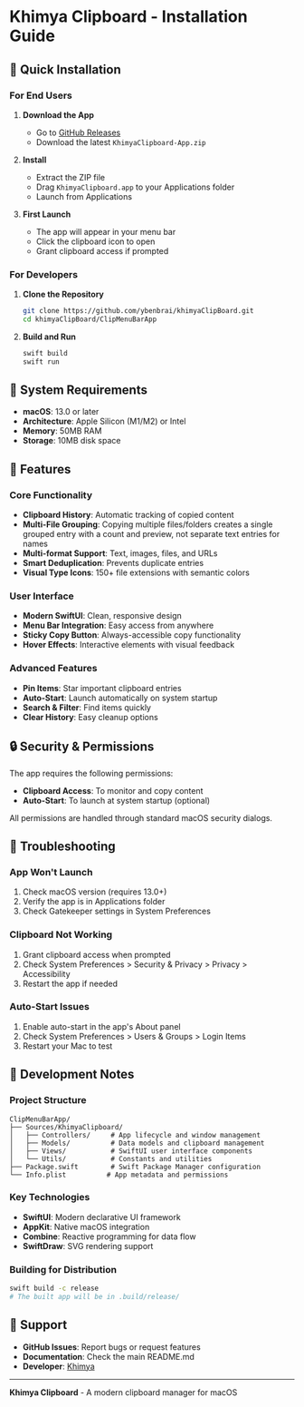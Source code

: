 # Khimya Clipboard - Installation Guide

## 🚀 Quick Installation

### For End Users

1. **Download the App**

   - Go to [GitHub Releases](https://github.com/ybenbrai/khimyaClipBoard/releases)
   - Download the latest `KhimyaClipboard-App.zip`

2. **Install**

   - Extract the ZIP file
   - Drag `KhimyaClipboard.app` to your Applications folder
   - Launch from Applications

3. **First Launch**
   - The app will appear in your menu bar
   - Click the clipboard icon to open
   - Grant clipboard access if prompted

### For Developers

1. **Clone the Repository**

   ```bash
   git clone https://github.com/ybenbrai/khimyaClipBoard.git
   cd khimyaClipBoard/ClipMenuBarApp
   ```

2. **Build and Run**
   ```bash
   swift build
   swift run
   ```

## 🔧 System Requirements

- **macOS**: 13.0 or later
- **Architecture**: Apple Silicon (M1/M2) or Intel
- **Memory**: 50MB RAM
- **Storage**: 10MB disk space

## 🎯 Features

### Core Functionality

- **Clipboard History**: Automatic tracking of copied content
- **Multi-File Grouping**: Copying multiple files/folders creates a single grouped entry with a count and preview, not separate text entries for names
- **Multi-format Support**: Text, images, files, and URLs
- **Smart Deduplication**: Prevents duplicate entries
- **Visual Type Icons**: 150+ file extensions with semantic colors

### User Interface

- **Modern SwiftUI**: Clean, responsive design
- **Menu Bar Integration**: Easy access from anywhere
- **Sticky Copy Button**: Always-accessible copy functionality
- **Hover Effects**: Interactive elements with visual feedback

### Advanced Features

- **Pin Items**: Star important clipboard entries
- **Auto-Start**: Launch automatically on system startup
- **Search & Filter**: Find items quickly
- **Clear History**: Easy cleanup options

## 🔒 Security & Permissions

The app requires the following permissions:

- **Clipboard Access**: To monitor and copy content
- **Auto-Start**: To launch at system startup (optional)

All permissions are handled through standard macOS security dialogs.

## 🐛 Troubleshooting

### App Won't Launch

1. Check macOS version (requires 13.0+)
2. Verify the app is in Applications folder
3. Check Gatekeeper settings in System Preferences

### Clipboard Not Working

1. Grant clipboard access when prompted
2. Check System Preferences > Security & Privacy > Privacy > Accessibility
3. Restart the app if needed

### Auto-Start Issues

1. Enable auto-start in the app's About panel
2. Check System Preferences > Users & Groups > Login Items
3. Restart your Mac to test

## 📝 Development Notes

### Project Structure

```
ClipMenuBarApp/
├── Sources/KhimyaClipboard/
│   ├── Controllers/     # App lifecycle and window management
│   ├── Models/          # Data models and clipboard management
│   ├── Views/           # SwiftUI user interface components
│   └── Utils/           # Constants and utilities
├── Package.swift        # Swift Package Manager configuration
└── Info.plist          # App metadata and permissions
```

### Key Technologies

- **SwiftUI**: Modern declarative UI framework
- **AppKit**: Native macOS integration
- **Combine**: Reactive programming for data flow
- **SwiftDraw**: SVG rendering support

### Building for Distribution

```bash
swift build -c release
# The built app will be in .build/release/
```

## 🤝 Support

- **GitHub Issues**: Report bugs or request features
- **Documentation**: Check the main README.md
- **Developer**: [Khimya](https://imedia24.de)

---

**Khimya Clipboard** - A modern clipboard manager for macOS
